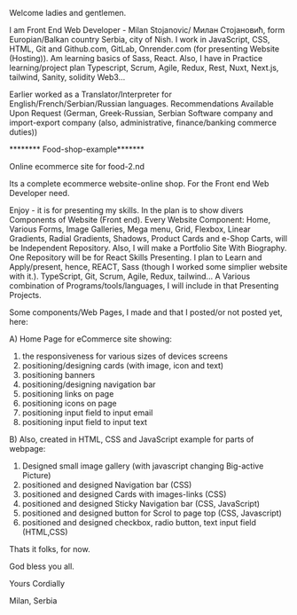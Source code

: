 


Welcome ladies and gentlemen.

I am Front End Web Developer - Milan Stojanovic/ Милан Стојановић, form Europian/Balkan country Serbia, city of Nish. I work in JavaScript, CSS, HTML, Git and Github.com, GitLab, Onrender.com (for presenting Website (Hosting)). Am learning basics of Sass, React. Also, I have in Practice learning/project plan Typescript, Scrum, Agile, Redux, Rest, Nuxt, Next.js, tailwind, Sanity, solidity Web3...

Earlier worked as a Translator/Interpreter for English/French/Serbian/Russian languages. Recommendations Available Upon Request (German, Greek-Russian, Serbian Software company and import-export company (also, administrative, finance/banking commerce duties))

******** Food-shop-example*******

Online ecommerce site for food-2.nd

Its a complete ecommerce website-online shop. For the Front end Web Developer need.

Enjoy - it is for presenting my skills. In the plan is to show divers Components of Website (Front end). Every Website Component: Home, Various Forms, Image Galleries, Mega menu, Grid, Flexbox, Linear Gradients, Radial Gradients, Shadows, Product Cards and e-Shop Carts, will be Independent Repository. Also, I will make a Portfolio Site With Biography. One Repository will be for React Skills Presenting. I plan to Learn and Apply/present, hence, REACT, Sass (though I worked some simplier website with it.). TypeScript, Git, Scrum, Agile, Redux, tailwind... A Various combination of Programs/tools/languages, I will include in that Presenting Projects.




Some components/Web Pages, I made and that I posted/or not posted yet, here:

A) Home Page for eCommerce site showing:
 1. the responsiveness for various sizes of devices screens
 2. positioning/designing cards (with image, icon and text)
 3. positioning banners 
 4. positioning/designing navigation bar
 5. positioning links on page
 6. positioning icons on page
 7. positioning input field  to input email
 8. positioning input field to input text
  
B) Also, created in HTML, CSS and JavaScript example for parts of webpage: 
 1. Designed small image gallery (with javascript changing Big-active Picture)
 2. positioned and designed  Navigation bar (CSS)
 3. positioned and designed Cards with images-links (CSS)
 4. positioned and designed Sticky Navigation bar (CSS, JavaScript)
 6. positioned and designed button for Scrol to page top (CSS, Javascript)  
 7. positioned and designed checkbox, radio button, text input field (HTML,CSS)
  

Thats it folks, for now.

God bless you all.



Yours Cordially

Milan, Serbia
 




